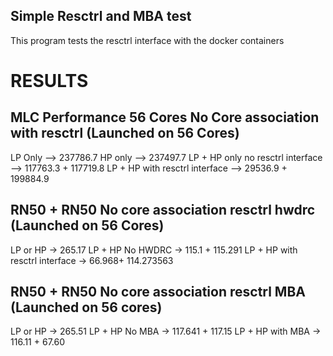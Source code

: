 ## Simple Resctrl and MBA test

This program tests the resctrl interface with the docker containers



# RESULTS

## MLC Performance 56 Cores No Core association with resctrl (Launched on 56 Cores)

LP Only --> 237786.7
HP only --> 237497.7
LP + HP only no resctrl interface --> 117763.3 + 117719.8
LP + HP with resctrl interface --> 29536.9 + 199884.9

## RN50 + RN50 No core association resctrl hwdrc (Launched on 56 Cores)

LP or HP -> 265.17
LP + HP No HWDRC -> 115.1 + 115.291
LP + HP with resctrl interface ->  66.968+ 114.273563

## RN50 + RN50 No core association resctrl MBA (Launched on 56 cores)

LP or HP -> 265.51
LP + HP No MBA -> 117.641 + 117.15
LP + HP with MBA -> 116.11 + 67.60
